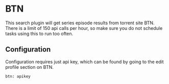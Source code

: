 # BTN
This search plugin will get series episode results from torrent site BTN. There is a limit of 150 api calls per hour, so make sure you do not schedule tasks using this to run too often.

## Configuration
Configuration requires just api key, which can be found by going to the edit profile section on BTN.
```
btn: apikey
```